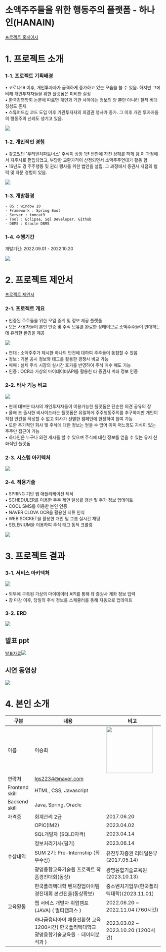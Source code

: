 # 소액주주들을 위한 행동주의 플랫폼 - 하나인(HANAIN)

[프로젝트 홈페이지](/)

# 1. 프로젝트 소개

### 1-1. 프로젝트 기획배경

• 코로나19 이후, 개인투자자가 급격하게 증가하고 있는 모습을 볼 수 있음. 하지만 그에 비해 개인투자자들을 위한 플랫폼은 미비한 실정 <br/>
• 한국경영학회 논문에 따르면 개인과 기관 사이에는 정보의 양 뿐만 아니라 질적 비대칭성도 존재. <br/>
• 스튜어드십 코드 도입 이후 기관투자자의 의결권 행사가 증가. 그 이후 개인 투자자들의 행동주의 선례도 생기고 있음. <br/>

<img src="img/back.png"/> <br/>

### 1-2. 개인적인 경험

• 갖고있던 '우리벤처파트너스' 주식이 상장 1년 반만에 자진 상폐를 하게 됨.이 과정에서 지주사로 편입되었고, 부당한 교환가격이 산정되면서 소액주주연대가 활동 함 <br/>
• 16년도 경 주주행동 및 권리 행사를 위한 법인을 설립. 그 과정에서 증권사 지점의 협력 및 자문 경험이 있음. <br/>

<img src="img/expect.png"/> <br/>

### 1-3. 개발환경

```
- OS : window 10
- Framework : Spring Boot
- Server : tomcat9
- Tool : Eclipse, Sql Developer, Github
- DBMS : Oracle DBMS
```

### 1-4. 수행기간

개발기간: 2022.09.01 - 2022.10.20 <br/>

<img src="img/period.png"/> <br/>

# 2. 프로젝트 제안서

[프로젝트 제안서](/proposal.pdf)

### 2-1. 프로젝트 개요

• 인증된 주주들을 위한 모임 중계 및 정보 제공 플랫폼 <br/>
• 모든 사용자들이 본인 인증 및 주식 보유를 완료한 상태이므로 소액주주들이 연대하는 데 유리한 환경을 제공 <br/>

<img src="img/project_info.png"/> <br/>

• 연대 : 소액주주가 제시한 하나의 안건에 대하여 주주들이 동참할 수 있음 <br/>
• 정보 : 기본 공시 정보와 태그를 활용한 경쟁사 비교 가능 <br/>
• 매매 : 실제 주식 시장의 실시간 호가를 반영하여 주식 매수 매도 가능 <br/>
• 인증 : OCR과 가상의 마이데이터API를 활용한 타 증권사 계좌 정보 인증 <br/>

### 2-2. 타사 기능 비교

<img src="img/compare.png"/> <br/>

• 현재 대부분 타사의 개인투자자들이 이용가능한 플랫폼은 단순한 의견 공유의 장 <br/>
• 올해 초 출시한 비사이드라는 플랫폼은 유일하게 주주행동주의를 추구하지만 개인이 직접 안건을 작성할 수 없고 회사가 선별한 캠페인에 한정하여 참여 가능 <br/>
• 또한 추가적인 회사 및 주식에 대한 정보는 얻을 수 없어 이미 어느정도 지식이 있는 주주만 접근이 가능 <br/>
• 하나인은 누구나 의견 개시를 할 수 있으며 주식에 대한 정보를 얻을 수 있는 유저 친화적인 플랫폼 <br/>

### 2-3. 시스템 아키텍처

<img src="img/architecture2.png"/> <br/>

### 2-4. 적용기술

• SPRING 기반 웹 애플리케이션 제작 <br/>
• SCHEDULER를 이용한 주주 제안 달성률 갱신 및 주가 정보 업데이트 <br/>
• COOL SMS를 이용한 본인 인증 <br/>
• NAVER CLOVA OCR을 활용한 지류 인식 <br/>
• WEB SOCKET을 활용한 개인 및 그룹 실시간 채팅 <br/>
• SELENIUM을 이용하여 주식 태그 동적 크롤링 <br/>

<img src="img/tech.png"/> <br/>

# 3. 프로젝트 결과

### 3-1. 서비스 아키텍처

<img src="img/architecture1.png"/> <br/>

• 외부에 구축된 가상의 마이데이터 API를 통해 타 증권사 계좌 정보 입력 <br/>
• 장 마감 이후, 당일의 주식 정보를 스케쥴러를 통해 자동으로 업데이트 <br/>

### 3-2. ERD

<img src="img/erd.png"/> <br/>

## 발표 ppt

[발표자료<img src="img/main.png"/>](/project.pdf) <br/>

## 시연 동영상

<a href="https://youtu.be/HvvNSyFevJA"><img src="img/thumbnail.png"></a><br/>

# 4. 본인 소개

| 구분           | 내용                                                                                          | 비고                                       |
| -------------- | --------------------------------------------------------------------------------------------- | ------------------------------------------ |
| 이름           | 이승희                                                                                        | <img src="img/pic.jpg" width="150">        |
| 연락처         | lgs2234@naver.com                                                                             |                                            |
| Frontend skill | HTML, CSS, Javascript                                                                         |                                            |
| Backend skill  | Java, Spring, Oracle                                                                          |                                            |
| 자격증         | 회계관리 2급                                                                                  | 2017.06.20                                 |
|                | OPIC(IM2)                                                                                     | 2023.04.02                                 |
|                | SQL개발자 (SQLD자격)                                                                          | 2023.04.14                                 |
|                | 정보처리기사(필기)                                                                            | 2023.06.14                                 |
| 수상내역       | SUM 2기: Pre-Internship (최우수상)                                                            | 유진투자증권 리테일본부 (2017.05.14)       |
|                | 광명융합교육기술원 프로젝트 작품경진대회(동상)                                                | 광명융합기술교육원 (2023.10.13)            |
|                | 한국폴리텍대학 벤처창업아이템 경진대회 본선진출(동상확보)                                     | 중소벤처기업부(한국폴리텍대학)(2023.11.01) |
| 교육활동       | 웹 서비스 개발자 취업캠프(JAVA) ( 멀티캠퍼스 )                                                | 2022.06.20 ~ 2022.11.04 (760시간)          |
|                | 하나금융티아이 채용전환형 교육 1200시간( 한국폴리텍대학교 광명융합기술교육원 - 데이터분석과 ) | 2023.03.02 ~ 2023.10.20 (1200시간)         |

